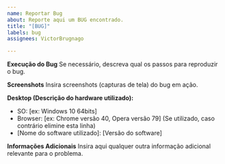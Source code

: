 ```yaml
---
name: Reportar Bug
about: Reporte aqui um BUG encontrado.
title: "[BUG]"
labels: bug
assignees: VictorBrugnago

---
```

**Execução do Bug**
Se necessário, descreva qual os passos para reproduzir o bug.

**Screenshots**
Insira screenshots (capturas de tela) do bug em ação.

**Desktop (Descrição do hardware utilizado):**
 - SO: [ex: Windows 10 64bits]
 - Browser: [ex: Chrome versão 40, Opera versão 79] (Se utilizado, caso contrário elimine esta linha)
 - [Nome do software utilizado]: [Versão do software]

**Informações Adicionais**
Insira aqui qualquer outra informação adicional relevante para o problema.
